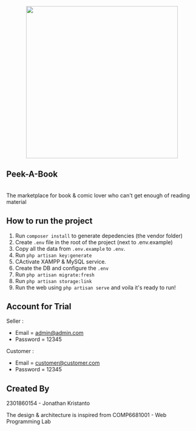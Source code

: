 <p align="center"><a href="https://laravel.com" target="_blank"><img src="https://raw.githubusercontent.com/laravel/art/master/logo-lockup/5%20SVG/2%20CMYK/1%20Full%20Color/laravel-logolockup-cmyk-red.svg" width="400"></a></p>


## Peek-A-Book
<br>
The marketplace for book & comic lover who can't get enough of reading material 

## How to run the project
1. Run `composer install` to generate depedencies (the vendor folder)
2. Create `.env` file in the root of the project (next to .env.example)
3. Copy all the data from `.env.example` to `.env`. 
4. Run `php artisan key:generate`
5. CActivate XAMPP & MySQL service. 
6. Create the DB and configure the `.env`
7. Run `php artisan migrate:fresh`
8. Run `php artisan storage:link`
9. Run the web using `php artisan serve` and voila it's ready to run!

## Account for Trial
Seller :
- Email = admin@admin.com
- Password = 12345

Customer :
- Email = customer@customer.com
- Password = 12345
## Created By
2301860154 - Jonathan Kristanto

The design & architecture is inspired from COMP6681001 - Web Programming Lab
